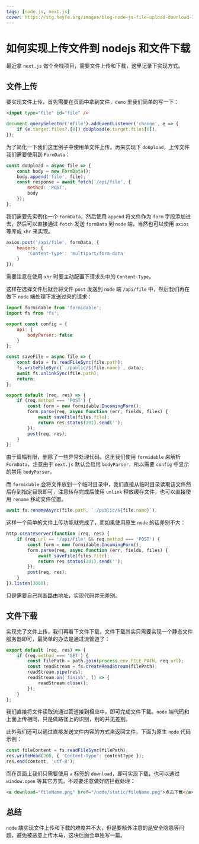 ```yaml
---
tags: [node.js, next.js]
cover: https://stg.heyfe.org/images/blog-node-js-file-upload-download-1690812036240.png
---
```


# 如何实现上传文件到 nodejs 和文件下载

最近拿 `next.js` 做个全栈项目，需要文件上传和下载，这里记录下实现方式。

## 文件上传

要实现文件上传，首先需要在页面中拿到文件，`demo` 里我们简单的写一下：

```html
<input type="file" id="file" />
```

```js
document.querySelector('#file').addEventListener('change', e => {
    if (e.target.files?.[0]) doUpload(e.target.files[0]);
});
```

为了简化一下我们这里例子中使用单文件上传。再来实现下 `doUpload`，上传文件我们需要使用到 `FormData`：

```js
const doUpload = async file => {
    const body = new FormData();
    body.append('file', file);
    const response = await fetch('/api/file', {
        method: 'POST',
        body
    });
};
```

我们需要先实例化一个 `FormData`，然后使用 `append` 将文件作为 `form` 字段添加进去，然后可以直接通过 `fetch` 发送 `formData` 到 `node` 端，当然也可以使用 `axios` 等库或 `xhr` 来实现。

```js
axios.post('/api/file', formData, {
    headers: {
        'Content-Type': 'multipart/form-data'
    }
});
```

需要注意在使用 `xhr` 时要主动配置下请求头中的 `Content-Type`。

这样在选择文件后就会将文件 `post` 发送到 `node` 端 `/api/file` 中，然后我们再在做下 `node` 端处理下发送过来的请求：

```js
import formidable from 'formidable';
import fs from 'fs';

export const config = {
    api: {
        bodyParser: false
    }
};

const saveFile = async file => {
    const data = fs.readFileSync(file.path);
    fs.writeFileSync(`./public/${file.name}`, data);
    await fs.unlinkSync(file.path);
    return;
};

export default (req, res) => {
    if (req.method === 'POST') {
        const form = new formidable.IncomingForm();
        form.parse(req, async function (err, fields, files) {
            await saveFile(files.file);
            return res.status(201).send('');
        });
        post(req, res);
    }
};
```

由于篇幅有限，删除了一些异常处理代码。这里我们使用 `formidable` 来解析 `FormData`，注意由于 `next.js` 默认会启用 `bodyParser`，所以需要 `config` 中显示的禁用 `bodyParser`。

而 `formidable` 会将文件放到一个临时目录中，我们直接从临时目录读取该文件然后存到指定目录即可，注意转存完成后使用 `unlink` 释放缓存文件，也可以直接使用 `rename` 移动文件位置。

```js
await fs.renameAsync(file.path, `./public/${file.name}`);
```

这样一个简单的文件上传功能就完成了，而如果使用原生 `node` 的话差别不大：

```js
http.createServer(function (req, res) {
    if (req.url == '/api/file' && req.method === 'POST') {
        const form = new formidable.IncomingForm();
        form.parse(req, async function (err, fields, files) {
            await saveFile(files.file);
            return res.status(201).send('');
        });
        post(req, res);
    }
}).listen(3000);
```

只是需要自己判断路由地址，实现代码并无差别。

## 文件下载

实现完了文件上传，我们再看下文件下载，文件下载其实只需要实现一个静态文件服务器即可，最简单的办法是通过流管道了：

```js
export default (req, res) => {
    if (req.method === 'GET') {
        const filePath = path.join(process.env.FILE_PATH, req.url);
        const readStream = fs.createReadStream(filePath);
        readStream.pipe(res);
        readStream.on('finish', () => {
            readStream.close();
        });
    }
};
```

我们直接将文件读取流通过管道接到相应中，即可完成文件下载。`node` 端代码和上面上传相同，只是做路径上的识别，别的并无差别。

此外我们还可以通过直接发送文件内容的方式来返回文件，下面为原生 `node` 代码示例：

```js
const fileContent = fs.readFileSync(filePath);
res.writeHead(200, { 'Content-Type': contentType });
res.end(content, 'utf-8');
```

而在页面上我们只需要使用 `a` 标签的 `download`，即可实现下载，也可以通过 `window.open` 等其它方式，不过要注意做好防拦截处理：

```html
<a download="fileName.png" href="/node/static/fileName.png">点击下载</a>
```

## 总结

`node` 端实现文件上传和下载的难度并不大，但是要额外注意的是安全隐患等问题，避免被恶意上传木马，这块后面会单独写一篇。
